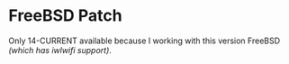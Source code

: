 # FreeBSD Patch

Only 14-CURRENT available because I working with this version FreeBSD
*(which has iwlwifi support)*.

